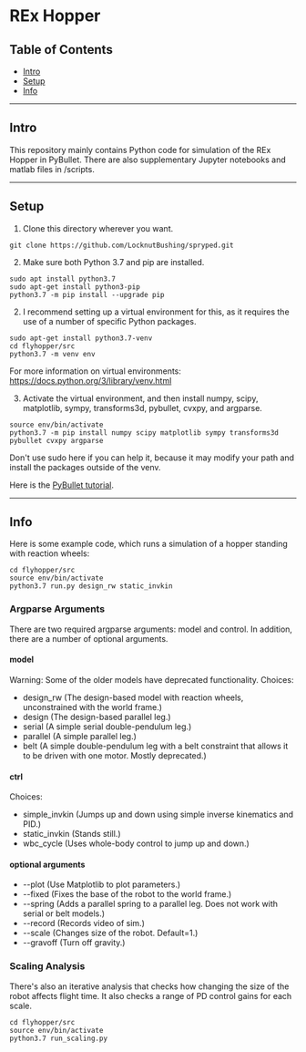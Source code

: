 # REx Hopper

## Table of Contents

- [Intro](#intro)
- [Setup](#setup)
- [Info](#info)

---
## Intro

This repository mainly contains Python code for simulation of the REx Hopper in PyBullet. There are also supplementary Jupyter notebooks and matlab files in /scripts.

---

## Setup

1. Clone this directory wherever you want.

```shell 
git clone https://github.com/LocknutBushing/spryped.git
```  

2. Make sure both Python 3.7 and pip are installed.

```shell
sudo apt install python3.7
sudo apt-get install python3-pip
python3.7 -m pip install --upgrade pip
```

2. I recommend setting up a virtual environment for this, as it requires the use of a number of specific Python packages.

```shell
sudo apt-get install python3.7-venv
cd flyhopper/src
python3.7 -m venv env
```
For more information on virtual environments: https://docs.python.org/3/library/venv.html
    
3. Activate the virtual environment, and then install numpy, scipy, matplotlib, sympy, transforms3d, pybullet, cvxpy, and argparse.

```shell
source env/bin/activate
python3.7 -m pip install numpy scipy matplotlib sympy transforms3d pybullet cvxpy argparse
```
Don't use sudo here if you can help it, because it may modify your path and install the packages outside of the venv.

Here is the [PyBullet tutorial](https://docs.google.com/document/d/10sXEhzFRSnvFcl3XxNGhnD4N2SedqwdAvK3dsihxVUA/edit#heading=h.2ye70wns7io3).

---

## Info

Here is some example code, which runs a simulation of a hopper standing with reaction wheels:

```shell
cd flyhopper/src
source env/bin/activate
python3.7 run.py design_rw static_invkin
```

### Argparse Arguments
There are two required argparse arguments: model and control. In addition, there are a number of optional arguments.

#### model
Warning: Some of the older models have deprecated functionality.
Choices:
* design_rw (The design-based model with reaction wheels, unconstrained with the world frame.)
* design (The design-based parallel leg.)
* serial (A simple serial double-pendulum leg.)
* parallel (A simple parallel leg.)
* belt (A simple double-pendulum leg with a belt constraint that allows it to be driven with one motor. Mostly deprecated.)

#### ctrl
Choices:
* simple_invkin (Jumps up and down using simple inverse kinematics and PID.)
* static_invkin (Stands still.)
* wbc_cycle (Uses whole-body control to jump up and down.)

#### optional arguments
* --plot (Use Matplotlib to plot parameters.)
* --fixed (Fixes the base of the robot to the world frame.)
* --spring (Adds a parallel spring to a parallel leg. Does not work with serial or belt models.)
* --record (Records video of sim.)
* --scale (Changes size of the robot. Default=1.)
* --gravoff (Turn off gravity.)

### Scaling Analysis
There's also an iterative analysis that checks how changing the size of the robot affects flight time. It also checks a range of PD control gains for each scale.

```shell
cd flyhopper/src
source env/bin/activate
python3.7 run_scaling.py
```
